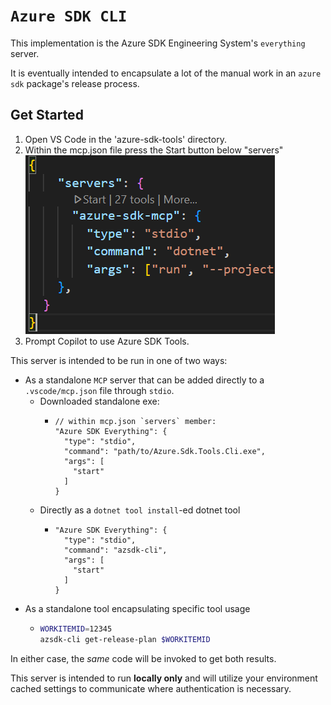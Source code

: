 # `Azure SDK CLI`

This implementation is the Azure SDK Engineering System's `everything` server.

It is eventually intended to encapsulate a lot of the manual work in an `azure sdk` package's release process.

## Get Started

1. Open VS Code in the 'azure-sdk-tools' directory.
2. Within the mcp.json file press the Start button below "servers"
![Local Image](/tools/azsdk-cli/Azure.Sdk.Tools.Cli/image/MCP-Start.png)
3. Prompt Copilot to use Azure SDK Tools.

This server is intended to be run in one of two ways:

- As a standalone `MCP` server that can be added directly to a `.vscode/mcp.json` file through `stdio`.
  - Downloaded standalone exe:
    - ```jsonc
      // within mcp.json `servers` member:
      "Azure SDK Everything": {
        "type": "stdio",
        "command": "path/to/Azure.Sdk.Tools.Cli.exe",
        "args": [
          "start"
        ]
      }
      ```
  - Directly as a `dotnet tool install`-ed dotnet tool
    - ```jsonc
      "Azure SDK Everything": {
        "type": "stdio",
        "command": "azsdk-cli",
        "args": [
          "start"
        ]
      }
      ```
- As a standalone tool encapsulating specific tool usage
  - ```bash
    WORKITEMID=12345
    azsdk-cli get-release-plan $WORKITEMID
    ```

In either case, the _same_ code will be invoked to get both results.

This server is intended to run **locally only** and will utilize your environment cached settings to communicate where authentication is necessary.
